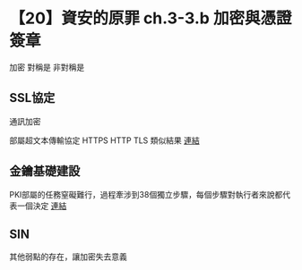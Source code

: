 # 【20】資安的原罪 ch.3-3.b 加密與憑證簽章



加密
對稱是
非對稱是

## SSL協定
通訊加密

部屬超文本傳輸協定 HTTPS
HTTP TLS 類似結果 [連結](https://www.usenix.org/conference/usenixsecurity17/technical-sessions/presentation/krombholz)

## 金鑰基礎建設
PKI部屬的任務窒礙難行，過程牽涉到38個獨立步驟，每個步驟對執行者來說都代表一個決定 [連結](https://faculty.cc.gatech.edu/~beki/j7.pdf)

## SIN


其他弱點的存在，讓加密失去意義